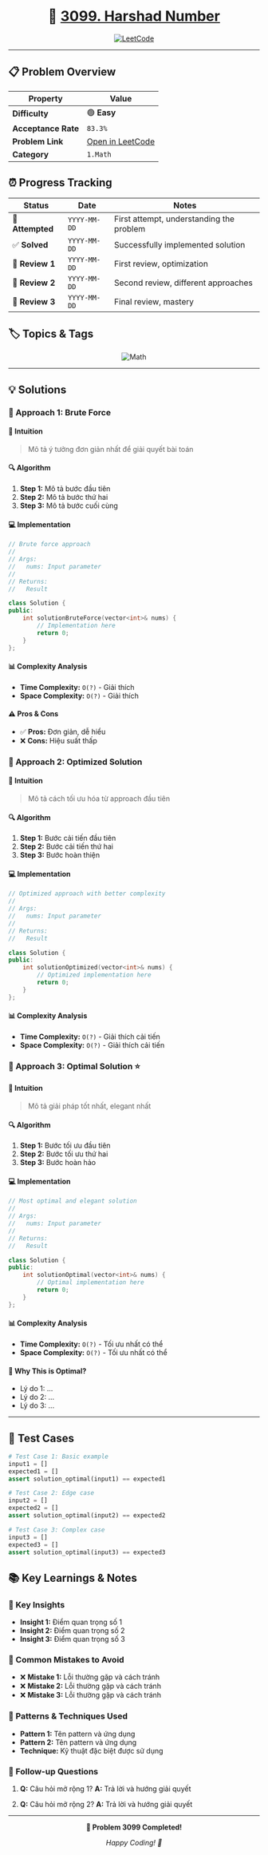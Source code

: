 <div align="center">

# 🧠 [3099. Harshad Number](https://leetcode.com/problems/harshad-number/)

[![LeetCode](<https://img.shields.io/badge/LeetCode-Problem%203099-FFA116?style=for-the-badge&logo=leetcode&logoColor=white>)](https://leetcode.com/problems/harshad-number/)

</div>

---

## 📋 Problem Overview

| Property | Value |
|----------|-------|
| **Difficulty** | 🟢 **Easy** |
| **Acceptance Rate** | `83.3%` |
| **Problem Link** | [Open in LeetCode](https://leetcode.com/problems/harshad-number/) |
| **Category** | `1.Math` |

## ⏰ Progress Tracking

| Status | Date | Notes |
|--------|------|-------|
| 🎯 **Attempted** | `YYYY-MM-DD` | First attempt, understanding the problem |
| ✅ **Solved** | `YYYY-MM-DD` | Successfully implemented solution |
| 🔄 **Review 1** | `YYYY-MM-DD` | First review, optimization |
| 🔄 **Review 2** | `YYYY-MM-DD` | Second review, different approaches |
| 🔄 **Review 3** | `YYYY-MM-DD` | Final review, mastery |

## 🏷️ Topics & Tags

<div align="center">

![Math](https://img.shields.io/badge/-Math-blue?style=flat-square) 

</div>

---

## 💡 Solutions

### 🥉 Approach 1: Brute Force

#### 📝 Intuition
> Mô tả ý tưởng đơn giản nhất để giải quyết bài toán

#### 🔍 Algorithm
1. **Step 1:** Mô tả bước đầu tiên
2. **Step 2:** Mô tả bước thứ hai
3. **Step 3:** Mô tả bước cuối cùng

#### 💻 Implementation

```cpp
// Brute force approach
//
// Args:
//   nums: Input parameter
//
// Returns:
//   Result

class Solution {
public:
    int solutionBruteForce(vector<int>& nums) {
        // Implementation here
        return 0;
    }
};
```

#### 📊 Complexity Analysis
- **Time Complexity:** `O(?)` - Giải thích
- **Space Complexity:** `O(?)` - Giải thích

#### ⚠️ Pros & Cons
- ✅ **Pros:** Đơn giản, dễ hiểu
- ❌ **Cons:** Hiệu suất thấp

### 🥈 Approach 2: Optimized Solution

#### 📝 Intuition
> Mô tả cách tối ưu hóa từ approach đầu tiên

#### 🔍 Algorithm
1. **Step 1:** Bước cải tiến đầu tiên
2. **Step 2:** Bước cải tiến thứ hai
3. **Step 3:** Bước hoàn thiện

#### 💻 Implementation

```cpp
// Optimized approach with better complexity
//
// Args:
//   nums: Input parameter
//
// Returns:
//   Result

class Solution {
public:
    int solutionOptimized(vector<int>& nums) {
        // Optimized implementation here
        return 0;
    }
};
```

#### 📊 Complexity Analysis
- **Time Complexity:** `O(?)` - Giải thích cải tiến
- **Space Complexity:** `O(?)` - Giải thích cải tiến

### 🥇 Approach 3: Optimal Solution ⭐

#### 📝 Intuition
> Mô tả giải pháp tốt nhất, elegant nhất

#### 🔍 Algorithm
1. **Step 1:** Bước tối ưu đầu tiên
2. **Step 2:** Bước tối ưu thứ hai
3. **Step 3:** Bước hoàn hảo

#### 💻 Implementation

```cpp
// Most optimal and elegant solution
//
// Args:
//   nums: Input parameter
//
// Returns:
//   Result

class Solution {
public:
    int solutionOptimal(vector<int>& nums) {
        // Optimal implementation here
        return 0;
    }
};
```

#### 📊 Complexity Analysis
- **Time Complexity:** `O(?)` - Tối ưu nhất có thể
- **Space Complexity:** `O(?)` - Tối ưu nhất có thể

#### 🎯 Why This is Optimal?
- Lý do 1: ...
- Lý do 2: ...
- Lý do 3: ...

---

## 🧪 Test Cases

```python
# Test Case 1: Basic example
input1 = []
expected1 = []
assert solution_optimal(input1) == expected1

# Test Case 2: Edge case
input2 = []
expected2 = []
assert solution_optimal(input2) == expected2

# Test Case 3: Complex case
input3 = []
expected3 = []
assert solution_optimal(input3) == expected3
```

## 📚 Key Learnings & Notes

### 🔑 Key Insights
- **Insight 1:** Điểm quan trọng số 1
- **Insight 2:** Điểm quan trọng số 2
- **Insight 3:** Điểm quan trọng số 3

### 💭 Common Mistakes to Avoid
- ❌ **Mistake 1:** Lỗi thường gặp và cách tránh
- ❌ **Mistake 2:** Lỗi thường gặp và cách tránh
- ❌ **Mistake 3:** Lỗi thường gặp và cách tránh

### 🎯 Patterns & Techniques Used
- **Pattern 1:** Tên pattern và ứng dụng
- **Pattern 2:** Tên pattern và ứng dụng
- **Technique:** Kỹ thuật đặc biệt được sử dụng

### 🔄 Follow-up Questions
1. **Q:** Câu hỏi mở rộng 1?
   **A:** Trả lời và hướng giải quyết

2. **Q:** Câu hỏi mở rộng 2?
   **A:** Trả lời và hướng giải quyết

---

<div align="center">

**🎯 Problem 3099 Completed!**

*Happy Coding! 🚀*

</div>
